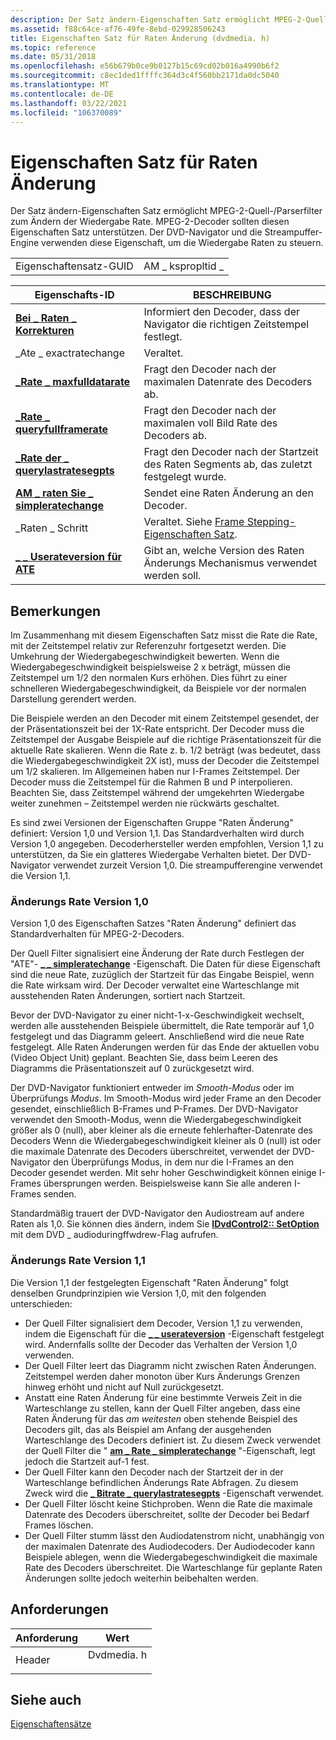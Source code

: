 ```yaml
---
description: Der Satz ändern-Eigenschaften Satz ermöglicht MPEG-2-Quell-/Parserfilter zum Ändern der Wiedergabe Rate. MPEG-2-Decoder sollten diesen Eigenschaften Satz unterstützen. Der DVD-Navigator und die Streampuffer-Engine verwenden diese Eigenschaft, um die Wiedergabe Raten zu steuern.
ms.assetid: f88c64ce-af76-49fe-8ebd-029928506243
title: Eigenschaften Satz für Raten Änderung (dvdmedia. h)
ms.topic: reference
ms.date: 05/31/2018
ms.openlocfilehash: e56b679b0ce9b0127b15c69cd02b016a4990b6f2
ms.sourcegitcommit: c8ec1ded1ffffc364d3c4f560bb2171da0dc5040
ms.translationtype: MT
ms.contentlocale: de-DE
ms.lasthandoff: 03/22/2021
ms.locfileid: "106370089"
---
```

# <a name="rate-change-property-set"></a>Eigenschaften Satz für Raten Änderung

Der Satz ändern-Eigenschaften Satz ermöglicht MPEG-2-Quell-/Parserfilter zum Ändern der Wiedergabe Rate. MPEG-2-Decoder sollten diesen Eigenschaften Satz unterstützen. Der DVD-Navigator und die Streampuffer-Engine verwenden diese Eigenschaft, um die Wiedergabe Raten zu steuern.



|                   |                               |
|-------------------|-------------------------------|
| Eigenschaftensatz-GUID | AM \_ kspropltid \_ |



 



| Eigenschafts-ID                                                                   | BESCHREIBUNG                                                                            |
|-------------------------------------------------------------------------------|----------------------------------------------------------------------------------------|
| [**Bei \_ Raten \_ Korrekturen**](am-rate-correctts-property.md)                     | Informiert den Decoder, dass der Navigator die richtigen Zeitstempel festlegt.             |
| \_Ate \_ exactratechange                                                     | Veraltet.                                                                              |
| [**\_Rate \_ maxfulldatarate**](am-rate-maxfulldatarate-property.md)         | Fragt den Decoder nach der maximalen Datenrate des Decoders ab.                               |
| [**\_Rate \_ queryfullframerate**](am-rate-queryfullframerate-property.md)   | Fragt den Decoder nach der maximalen voll Bild Rate des Decoders ab.                         |
| [**\_Rate der \_ querylastratesegpts**](am-rate-querylastratesegpts-property.md) | Fragt den Decoder nach der Startzeit des Raten Segments ab, das zuletzt festgelegt wurde. |
| [**AM \_ raten Sie \_ simpleratechange**](am-rate-simpleratechange-property.md)       | Sendet eine Raten Änderung an den Decoder.                                                    |
| \_Raten \_ Schritt                                                                | Veraltet. Siehe [Frame Stepping-Eigenschaften Satz](frame-stepping-property-set.md).          |
| [**\_ \_ Userateversion für ATE**](am-rate-userateversion-property.md)           | Gibt an, welche Version des Raten Änderungs Mechanismus verwendet werden soll.                           |



 

## <a name="remarks"></a>Bemerkungen

Im Zusammenhang mit diesem Eigenschaften Satz misst die Rate die Rate, mit der Zeitstempel relativ zur Referenzuhr fortgesetzt werden. Die Umkehrung der Wiedergabegeschwindigkeit bewerten. Wenn die Wiedergabegeschwindigkeit beispielsweise 2 x beträgt, müssen die Zeitstempel um 1/2 den normalen Kurs erhöhen. Dies führt zu einer schnelleren Wiedergabegeschwindigkeit, da Beispiele vor der normalen Darstellung gerendert werden.

Die Beispiele werden an den Decoder mit einem Zeitstempel gesendet, der der Präsentationszeit bei der 1X-Rate entspricht. Der Decoder muss die Zeitstempel der Ausgabe Beispiele auf die richtige Präsentationszeit für die aktuelle Rate skalieren. Wenn die Rate z. b. 1/2 beträgt (was bedeutet, dass die Wiedergabegeschwindigkeit 2X ist), muss der Decoder die Zeitstempel um 1/2 skalieren. Im Allgemeinen haben nur I-Frames Zeitstempel. Der Decoder muss die Zeitstempel für die Rahmen B und P interpolieren. Beachten Sie, dass Zeitstempel während der umgekehrten Wiedergabe weiter zunehmen – Zeitstempel werden nie rückwärts geschaltet.

Es sind zwei Versionen der Eigenschaften Gruppe "Raten Änderung" definiert: Version 1,0 und Version 1,1. Das Standardverhalten wird durch Version 1,0 angegeben. Decoderhersteller werden empfohlen, Version 1,1 zu unterstützen, da Sie ein glatteres Wiedergabe Verhalten bietet. Der DVD-Navigator verwendet zurzeit Version 1,0. Die streampufferengine verwendet die Version 1,1.

### <a name="rate-change-version-10"></a>Änderungs Rate Version 1,0

Version 1,0 des Eigenschaften Satzes "Raten Änderung" definiert das Standardverhalten für MPEG-2-Decoders.

Der Quell Filter signalisiert eine Änderung der Rate durch Festlegen der "ATE"- [**\_ \_ simpleratechange**](am-rate-simpleratechange-property.md) -Eigenschaft. Die Daten für diese Eigenschaft sind die neue Rate, zuzüglich der Startzeit für das Eingabe Beispiel, wenn die Rate wirksam wird. Der Decoder verwaltet eine Warteschlange mit ausstehenden Raten Änderungen, sortiert nach Startzeit.

Bevor der DVD-Navigator zu einer nicht-1-x-Geschwindigkeit wechselt, werden alle ausstehenden Beispiele übermittelt, die Rate temporär auf 1,0 festgelegt und das Diagramm geleert. Anschließend wird die neue Rate festgelegt. Alle Raten Änderungen werden für das Ende der aktuellen vobu (Video Object Unit) geplant. Beachten Sie, dass beim Leeren des Diagramms die Präsentationszeit auf 0 zurückgesetzt wird.

Der DVD-Navigator funktioniert entweder im *Smooth-Modus* oder im Überprüfungs *Modus*. Im Smooth-Modus wird jeder Frame an den Decoder gesendet, einschließlich B-Frames und P-Frames. Der DVD-Navigator verwendet den Smooth-Modus, wenn die Wiedergabegeschwindigkeit größer als 0 (null), aber kleiner als die erneute fehlerhafter-Datenrate des Decoders Wenn die Wiedergabegeschwindigkeit kleiner als 0 (null) ist oder die maximale Datenrate des Decoders überschreitet, verwendet der DVD-Navigator den Überprüfungs Modus, in dem nur die I-Frames an den Decoder gesendet werden. Mit sehr hoher Geschwindigkeit können einige I-Frames übersprungen werden. Beispielsweise kann Sie alle anderen I-Frames senden.

Standardmäßig trauert der DVD-Navigator den Audiostream auf andere Raten als 1,0. Sie können dies ändern, indem Sie [**IDvdControl2:: SetOption**](/windows/desktop/api/Strmif/nf-strmif-idvdcontrol2-setoption) mit dem DVD \_ audioduringffwdrew-Flag aufrufen.

### <a name="rate-change-version-11"></a>Änderungs Rate Version 1,1

Die Version 1,1 der festgelegten Eigenschaft "Raten Änderung" folgt denselben Grundprinzipien wie Version 1,0, mit den folgenden unterschieden:

-   Der Quell Filter signalisiert dem Decoder, Version 1,1 zu verwenden, indem die Eigenschaft für die [**\_ \_ userateversion**](am-rate-userateversion-property.md) -Eigenschaft festgelegt wird. Andernfalls sollte der Decoder das Verhalten der Version 1,0 verwenden.
-   Der Quell Filter leert das Diagramm nicht zwischen Raten Änderungen. Zeitstempel werden daher monoton über Kurs Änderungs Grenzen hinweg erhöht und nicht auf Null zurückgesetzt.
-   Anstatt eine Raten Änderung für eine bestimmte Verweis Zeit in die Warteschlange zu stellen, kann der Quell Filter angeben, dass eine Raten Änderung für das *am weitesten* oben stehende Beispiel des Decoders gilt, das als Beispiel am Anfang der ausgehenden Warteschlange des Decoders definiert ist. Zu diesem Zweck verwendet der Quell Filter die " [**am \_ Rate \_ simpleratechange**](am-rate-simpleratechange-property.md) "-Eigenschaft, legt jedoch die Startzeit auf-1 fest.
-   Der Quell Filter kann den Decoder nach der Startzeit der in der Warteschlange befindlichen Änderungs Rate Abfragen. Zu diesem Zweck wird die [**\_ Bitrate \_ querylastratesegpts**](am-rate-querylastratesegpts-property.md) -Eigenschaft verwendet.
-   Der Quell Filter löscht keine Stichproben. Wenn die Rate die maximale Datenrate des Decoders überschreitet, sollte der Decoder bei Bedarf Frames löschen.
-   Der Quell Filter stumm lässt den Audiodatenstrom nicht, unabhängig von der maximalen Datenrate des Audiodecoders. Der Audiodecoder kann Beispiele ablegen, wenn die Wiedergabegeschwindigkeit die maximale Rate des Decoders überschreitet. Die Warteschlange für geplante Raten Änderungen sollte jedoch weiterhin beibehalten werden.

## <a name="requirements"></a>Anforderungen



| Anforderung | Wert |
|-------------------|---------------------------------------------------------------------------------------|
| Header<br/> | <dl> <dt>Dvdmedia. h</dt> </dl> |



## <a name="see-also"></a>Siehe auch

<dl> <dt>

[Eigenschaftensätze](property-sets.md)
</dt> </dl>

 

 




